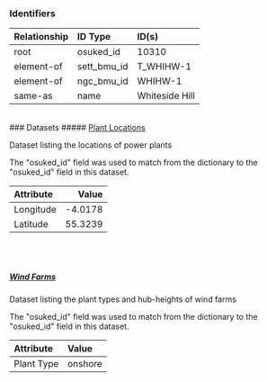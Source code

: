 ### Identifiers

| Relationship   | ID Type     | ID(s)          |
|:---------------|:------------|:---------------|
| root           | osuked_id   | 10310          |
| element-of     | sett_bmu_id | T_WHIHW-1      |
| element-of     | ngc_bmu_id  | WHIHW-1        |
| same-as        | name        | Whiteside Hill |

<br>
### Datasets
##### <a href="https://raw.githubusercontent.com/OSUKED/Dictionary-Datasets/main/datasets/plant-locations/datapackage.json">Plant Locations</a>

Dataset listing the locations of power plants

The "osuked_id" field was used to match from the dictionary to the "osuked_id" field in this dataset.

| Attribute   |   Value |
|:------------|--------:|
| Longitude   | -4.0178 |
| Latitude    | 55.3239 |

<br><br>
##### <a href="https://raw.githubusercontent.com/OSUKED/Dictionary-Datasets/main/datasets/wind-farms/datapackage.json">Wind Farms</a>

Dataset listing the plant types and hub-heights of wind farms

The "osuked_id" field was used to match from the dictionary to the "osuked_id" field in this dataset.

| Attribute   | Value   |
|:------------|:--------|
| Plant Type  | onshore |
